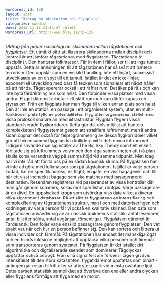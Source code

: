 ```yaml
--- 
wordpress_id: 138 
layout: post
title: "Utdrag om tågstation och flygplats" 
categories: swedish 
date: 2008-11-16 21:32:37 +01:00 
wordpress_url: http://www.blay.se/?p=138 
---
```


*Utdrag från paper i sociologi om skillnaden mellan tågstationer och flygplatser.* Ett utmärkt sätt att illustrera skillnaderna mellan disciplin och kontroll är att jämföra tågstationen med flygplatsen. Tågstationen är disciplinär. Den hanterar folkmassor. Får in dem i fållor, ser till att inga tumult uppstår. Detta är anledningen till att tågstationen har så svårt att hantera terrorism. Den uppstår som en enskild handling, inte ett linjärt, successivt utvecklande av en dispyt till ett tumult. Istället är det en icke-linjär, exponentiell utveckling med bara få tecken som signalerar att något håller på att hända. Tåget opererar också i ett räfflat rum. Det åker på räls och kan inte byta färdriktning hur som helst. Den förbinder vissa platser med vissa andra. Flyget däremot arbetar i ett slätt rum och kan därför kapas och styras om. Från en flygplats kan man flyga till vilken annan plats som helst. Den är inte en station, en passage i ett organiserat system, utan en multi-funktionell plats fylld av potentialiteter. Flygrutter organiseras istället med vissa protokoll snarare än med infrastruktur. Flygplan flyger i vissa standardiserade flygkorridorer. Detta gör det dels möjligt att hantera komplexiteten i flygsystemet genom att stratifiera luftrummet, men å andra sidan öppnar det också för felprogrammering av dessa flygkorridorer vilket gör att två ensamma flygplan kan kollidera mitt i det tomma luftrummet. Tidigare använde man sig istället av The Big Sky Theory som helt enkelt förlitade sig på luftrummets volym och den låga sannolikheten att två plan skulle korsa varandras väg på samma höjd vid samma tidpunkt. Men idag har vi inte råd att förlita oss på en sådan kosmisk slump. På flygplatsen har vi inte att göra med folkmassor som på tågstationen. Istället är varje person kodad, har en specifik adress, en flight, en gate, en viss bagagevikt och till här ett visst incheckat bagage som ska matchas med pasagerarens destination. Resenären registreras vid passerandet av vissa kontroller där man går igenom scanners, kollas mot spärrlistor, röntgas. Varje passagerare är en divid. En uppstyckad kropp som utsöndrar viss data vilket aktiverar olika algoritmer i databaser. På ett sätt är flygplatsen en intensifiering och komplexifiering av tågstationens struktur, men i och med datoriseringen och kodningen av varje person får vi också en kvalitativ skillnad. Den data som tågstationen använder sig av är klassisk durkheims statistik; antal resenärer, antal biljetter sålda, antal avgångar, förseningar. Flygplatsen däremot är Tardeiansk. Den följer varje enskild passagerare genom flygplatsen. Den vet exakt var, när och hur en person befinner sig. Den kan sortera och filtrera ut vissa individer och föremål. På tågstationen har endast det mänskliga ögat och en hunds luktsinne möjlighet att upptäcka vilka personer och föremål som transporteras genom systemet. På flygplatsen är det istället det algoritmiska och digitaliserade seendet som dominerar. Tågolyckas uppfattas också analogt. Från små signalfel som försenar tågen gradvis intensifierat till den stora katastrofen. flyget däremot uppfattas som binärt - antingen går resan felfritt eller så utbryter panik vid minsta oväntade ljud. Detta oavsett statistisk sannolikhet att överleva den ena eller andra olyckan eller flygplans förmåga att flyga med en motor. 